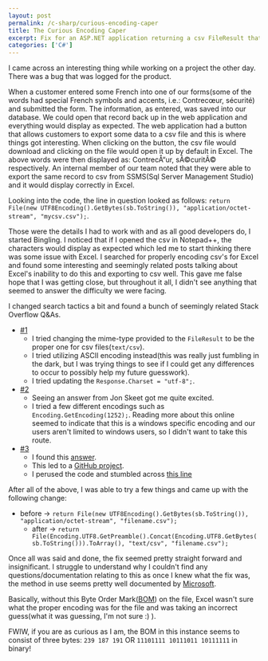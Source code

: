 ```yaml
---
layout: post
permalink: /c-sharp/curious-encoding-caper
title: The Curious Encoding Caper
excerpt: Fix for an ASP.NET application returning a csv FileResult that was UTF-8 encoded, not displaying French accent symbols properly in Excel.
categories: ['C#']
---
```



I came across an interesting thing while working on a project the other day. There was a bug that was logged for the product. 

When a customer entered some French into one of our forms(some of the words had special French symbols and accents, i.e.: Contrecœur, sécurité) and submitted the form. The information, as entered, was saved into our database. We could open that record back up in the web application and everything would display as expected. The web application had a button that allows customers to export some data to a csv file and this is where things got interesting. When clicking on the button, the csv file would download and clicking on the file would open it up by default in Excel. The above words were then displayed as: ContrecÅ“ur, sÃ©curitÃ© respectively. An internal member of our team noted that they were able to export the same record to csv from SSMS(Sql Server Management Studio) and it would display correctly in Excel.

Looking into the code, the line in question looked as follows: `return File(new UTF8Encoding().GetBytes(sb.ToString()), "application/octet-stream", "mycsv.csv");`.

Those were the details I had to work with and as all good developers do, I started Bingling. I noticed that if I opened the csv in Notepad++, the characters would display as expected which led me to start thinking there was some issue with Excel. I searched for properly encoding csv's for Excel and found some interesting and seemingly related posts talking about Excel's inability to do this and exporting to csv well. This gave me false hope that I was getting close, but throughout it all, I didn't see anything that seemed to answer the difficulty we were facing.

I changed search tactics a bit and found a bunch of seemingly related Stack Overflow Q&As.

- [#1](https://stackoverflow.com/questions/393647/response-content-type-as-csv)
  - I tried changing the mime-type provided to the `FileResult` to be the proper one for csv files(`text/csv`).
  - I tried utilizing ASCII encoding instead(this was really just fumbling in the dark, but I was trying things to see if I could get any differences to occur to possibly help my future guesswork).
  - I tried updating the `Response.Charset = "utf-8";`.
- [#2](https://stackoverflow.com/questions/2014069/windows-1252-to-utf-8-encoding)
  - Seeing an answer from Jon Skeet got me quite excited.
  - I tried a few different encodings such as `Encoding.GetEncoding(1252);`. Reading more about this online seemed to indicate that this is a windows specific encoding and our users aren't limited to windows users, so I didn't want to take this route.
- [#3](https://stackoverflow.com/questions/3777874/write-to-csv-file-and-export-it)
  - I found this [answer](https://stackoverflow.com/questions/3777874/write-to-csv-file-and-export-it#answer-28806716).
  - This led to a [GitHub project](https://github.com/jitbit/CsvExport).
  - I perused the code and stumbled across [this line](https://github.com/jitbit/CsvExport/blob/master/CsvExport.cs#L202)

After all of the above, I was able to try a few things and came up with the following change:

- before -> `return File(new UTF8Encoding().GetBytes(sb.ToString()), "application/octet-stream", "filename.csv");`
  - after -> `return File(Encoding.UTF8.GetPreamble().Concat(Encoding.UTF8.GetBytes(sb.ToString())).ToArray(), "text/csv", "filename.csv");`


Once all was said and done, the fix seemed pretty straight forward and insignificant. I struggle to understand why I couldn't find any questions/documentation relating to this as once I knew what the fix was, the method in use seems pretty well documented by [Microsoft](https://docs.microsoft.com/en-us/dotnet/api/system.text.encoding.getpreamble?view=netframework-4.8).

Basically, without this Byte Order Mark([BOM](https://en.wikipedia.org/wiki/Byte_order_mark)) on the file, Excel wasn't sure what the proper encoding was for the file and was taking an incorrect guess(what it was guessing, I'm not sure :) ).

FWIW, if you are as curious as I am, the BOM in this instance seems to consist of three bytes: `239 187 191` OR `11101111 10111011 10111111` in binary!
